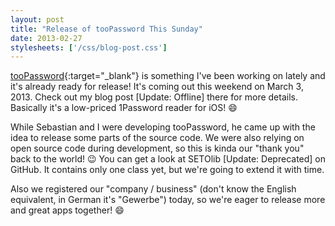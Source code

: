 ```yaml
---
layout: post
title: "Release of tooPassword This Sunday"
date: 2013-02-27
stylesheets: ['/css/blog-post.css']
---
```

[tooPassword][toopassword]{:target="_blank"} is something I've been working on lately and it's already ready for release! It's coming out this weekend on March 3, 2013. Check out my blog post [Update: Offline] there for more details. Basically it's a low-priced 1Password reader for iOS! :smile:

While Sebastian and I were developing tooPassword, he came up with the idea to release some parts of the source code. We were also relying on open source code during development, so this is kinda our "thank you" back to the world! :wink: You can get a look at SETOlib [Update: Deprecated] on GitHub. It contains only one class yet, but we're going to extend it with time.

Also we registered our "company / business" (don't know the English equivalent, in German it's "Gewerbe") today, so we're eager to release more and great apps together! :smile:

[toopassword]: https://github.com/setoLabs/tooPassword "tooPassword"
